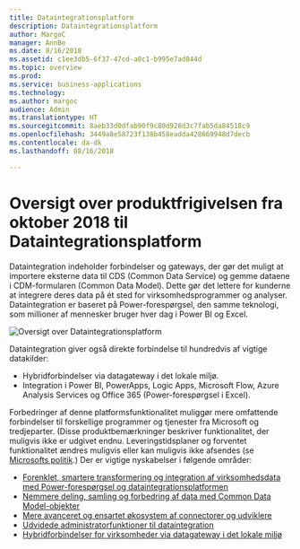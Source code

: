 ```yaml
---
title: Dataintegrationsplatform
description: Dataintegrationsplatform
author: MargoC
manager: AnnBe
ms.date: 8/16/2018
ms.assetid: c1ee3db5-6f37-47cd-a0c1-b995e7ad844d
ms.topic: overview
ms.prod: 
ms.service: business-applications
ms.technology: 
ms.author: margoc
audience: Admin
ms.translationtype: HT
ms.sourcegitcommit: 8aeb33d0dfab90f9c80d928d3c7fab5da84518c9
ms.openlocfilehash: 3449a8e58723f138b458eadda428669948d7decb
ms.contentlocale: da-dk
ms.lasthandoff: 08/16/2018

---
```




#  <a name="overview-of-data-integration-platform-october-18-release"></a>Oversigt over produktfrigivelsen fra oktober 2018 til Dataintegrationsplatform

Dataintegration indeholder forbindelser og gateways, der gør det muligt at importere eksterne data til CDS (Common Data Service) og gemme dataene i CDM-formularen (Common Data Model). Dette gør det lettere for kunderne at integrere deres data på ét sted for virksomhedsprogrammer og analyser. Dataintegration er baseret på Power-forespørgsel, den samme teknologi, som millioner af mennesker bruger hver dag i Power BI og Excel.

![Oversigt over Dataintegrationsplatform](media/data-integration-1.png "Dataintegrationsplatform")

Dataintegration giver også direkte forbindelse til hundredvis af vigtige datakilder:

-   Hybridforbindelser via datagateway i det lokale miljø.
-   Integration i Power BI, PowerApps, Logic Apps, Microsoft Flow, Azure Analysis Services og Office 365 (Power-forespørgsel i Excel).

Forbedringer af denne platformsfunktionalitet muliggør mere omfattende forbindelser til forskellige programmer og tjenester fra Microsoft og tredjeparter. (Disse produktbemærkninger beskriver funktionalitet, der muligvis ikke er udgivet endnu. Leveringstidsplaner og forventet funktionalitet ændres muligvis eller kan muligvis ikke afsendes (se [Microsofts politik](https://go.microsoft.com/fwlink/p/?linkid=2007332).) Der er vigtige nyskabelser i følgende områder:

-   [Forenklet, smartere transformering og integration af virksomhedsdata med Power-forespørgsel og dataintegrationsplatformen](1-power-query.md)
-   [Nemmere deling, samling og forbedring af data med Common Data Model-objekter](2-cdm.md)
-   [Mere avanceret og ensartet økosystem af connectorer og udviklere](3-connector-ecosystem.md)
-   [Udvidede administratorfunktioner til dataintegration](4-data-integration-admin.md)
-   [Hybridforbindelser for virksomheder via datagateway i det lokale miljø](5-data-gateway.md)

